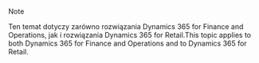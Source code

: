 > [!NOTE]
> <span data-ttu-id="93cc6-101">Ten temat dotyczy zarówno rozwiązania Dynamics 365 for Finance and Operations, jak i rozwiązania Dynamics 365 for Retail.</span><span class="sxs-lookup"><span data-stu-id="93cc6-101">This topic applies to both Dynamics 365 for Finance and Operations and to Dynamics 365 for Retail.</span></span> 
